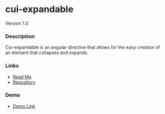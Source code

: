 # cui-expandable
Version 1.0

### Description
Cui-expandable is an angular directive that allows for the easy creation of an element that collapses and expands.

### Links
* [Read Me](https://github.com/thirdwavellc/cui-ng/tree/master/directives/cui-expandable)
* [Repository](https://github.com/thirdwavellc/cui-ng)

### Demo
* [Demo Link](http://cui.covisint.qa.thirdwavellc.com/cui-ng-0.0.1-SNAPSHOT/build/index.html#/cui-expandable)